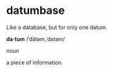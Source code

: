 # datumbase

Like a database, but for only one datum.

**da·tum**
/ˈdātəm,ˈdatəm/

*noun*

a piece of information.